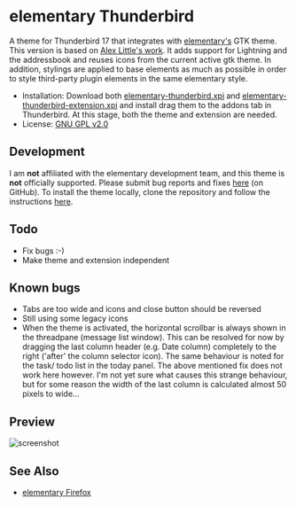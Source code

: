 
# elementary Thunderbird

A theme for Thunderbird 17 that integrates with [elementary's](http://elementaryos.org)
GTK theme. This version is based on [Alex Little's work](https://github.com/alxlit/elementary-thunderbird/).
It adds support for Lightning and the addressbook and reuses icons from the current active 
gtk theme. In addition, stylings are applied to base elements as much as possible in order
to style third-party plugin elements in the same elementary style.

  * Installation: Download both [elementary-thunderbird.xpi](https://github.com/ksmolder/elementary-thunderbird/blob/master/elementary-thunderbird.xpi) and [elementary-thunderbird-extension.xpi](https://github.com/ksmolder/elementary-thunderbird/blob/master/elementary-thunderbird-extension.xpi) and install drag them to the addons tab in Thunderbird. At this stage, both the theme and extension are needed.
  * License: [GNU GPL v2.0](https://www.gnu.org/licenses/gpl-2.0)

## Development

I am **not** affiliated with the elementary development team, and this theme is **not**
officially supported. Please submit bug reports and fixes [here](http://github.com/alxlit/elementary-thunderbird/issues)
(on GitHub). To install the theme locally, clone the repository and follow the instructions
[here](https://developer.mozilla.org/en-US/docs/Building_a_Theme#Test).

## Todo
  * Fix bugs :-)
  * Make theme and extension independent

## Known bugs
  * Tabs are too wide and icons and close button should be reversed
  * Still using some legacy icons
  * When the theme is activated, the horizontal scrollbar is always shown in the threadpane (message list window). This can be resolved for now by dragging the last column header (e.g. Date column) completely to the right ('after' the column selector icon). The same behaviour is noted for the task/ todo list in the today panel. The above mentioned fix does not work here however. I'm not yet sure what causes this strange behaviour, but for some reason the width of the last column is calculated almost 50 pixels to wide...

## Preview

![screenshot](https://github.com/ksmolder/elementary-thunderbird/blob/master/screenshots/1.png)

## See Also

  * [elementary Firefox](https://addons.mozilla.org/en-US/firefox/addon/elementary-firefox/)

